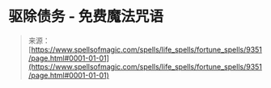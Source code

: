 <!--yml

category: 未分类

date: 2024-06-12 18:45:24

-->

# 驱除债务 - 免费魔法咒语

> 来源：[https://www.spellsofmagic.com/spells/life_spells/fortune_spells/9351/page.html#0001-01-01](https://www.spellsofmagic.com/spells/life_spells/fortune_spells/9351/page.html#0001-01-01)
